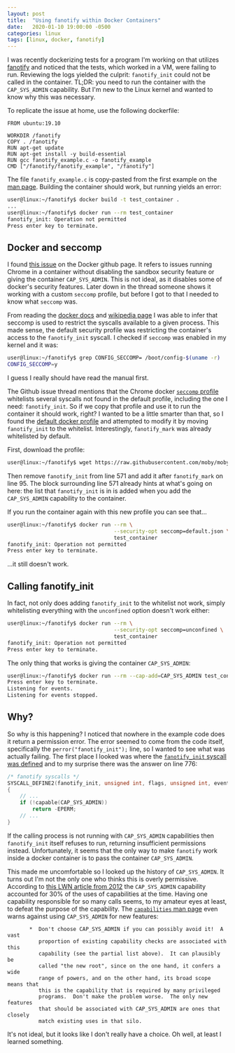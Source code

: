 ```yaml
---
layout: post
title:  "Using fanotify within Docker Containers"
date:   2020-01-10 19:00:00 -0500
categories: linux
tags: [linux, docker, fanotify]
---
```


I was recently dockerizing tests for a program I'm working on that utilizes
[fanotify](http://man7.org/linux/man-pages/man7/fanotify.7.html) and noticed
that the tests, which worked in a VM, were failing to run. Reviewing the logs
yielded the culprit: `fanotify_init` could not be called in the container. TL;DR:
you need to run the container with the `CAP_SYS_ADMIN` capability. But I'm 
new to the Linux kernel and wanted to know why this was necessary.

To replicate the issue at home, use the following dockerfile:

```Docker
FROM ubuntu:19.10

WORKDIR /fanotify
COPY . /fanotify
RUN apt-get update
RUN apt-get install -y build-essential
RUN gcc fanotify_example.c -o fanotify_example
CMD ["/fanotify/fanotify_example", "/fanotify"]

```

The file `fanotify_example.c` is copy-pasted from the first example on the
[man page](http://man7.org/linux/man-pages/man7/fanotify.7.html). 
Building the container should work, but running yields an error:

```sh
user@linux:~/fanotify$ docker build -t test_container .
...
user@linux:~/fanotify$ docker run --rm test_container
fanotify_init: Operation not permitted
Press enter key to terminate.
```

## Docker and seccomp

I found [this issue](https://github.com/docker/for-linux/issues/496) on the
Docker github page. It refers to issues running Chrome in a container without
disabling the sandbox security feature or giving the container `CAP_SYS_ADMIN`.
This is not ideal, as it disables some of docker's security 
features. Later down in the thread someone shows it working
with a custom `seccomp` profile, but before I got to that I needed to know
what `seccomp` was.

From reading the [docker docs](https://docs.docker.com/engine/security/seccomp/)
and [wikipedia page](https://en.wikipedia.org/wiki/Seccomp) I was able to infer
that seccomp is used to restrict the syscalls available to a given process. This
made sense, the default security profile was restricting the container's access
to the `fanotify_init` syscall. I checked if `seccomp` was enabled in my kernel
and it was:

```sh
user@linux:~/fanotify$ grep CONFIG_SECCOMP= /boot/config-$(uname -r)
CONFIG_SECCOMP=y
```

I guess I really should have read the manual first.

The Github issue thread mentions that the Chrome docker 
[`seccomp` profile](https://raw.githubusercontent.com/jfrazelle/dotfiles/master/etc/docker/seccomp/chrome.json)
whitelists several syscalls not found in the default profile, including the 
one I need: `fanotify_init`.
So if we copy that profile and use it to run the container it should work, right?
I wanted to be a little smarter than that, so I found the 
[default docker profile](https://github.com/moby/moby/blob/master/profiles/seccomp/default.json)
and attempted to modify it by moving `fanotify_init` to the whitelist.
Interestingly, `fanotify_mark` was already whitelisted by default.

First, download the profile:
```sh
user@linux:~/fanotify$ wget https://raw.githubusercontent.com/moby/moby/master/profiles/seccomp/default.json
```

Then remove `fanotify_init` from line 571 and add it after `fanotify_mark` on
line 95. The block surrounding line 571 already hints at what's going on here:
the list that `fanotify_init` is in is added when you add the `CAP_SYS_ADMIN`
capability to the container.

If you run the container again with this new profile you can see that...

```sh
user@linux:~/fanotify$ docker run --rm \
                                  --security-opt seccomp=default.json \
                                  test_container
fanotify_init: Operation not permitted
Press enter key to terminate.
```

...it still doesn't work.

## Calling fanotify_init

In fact, not only does adding `fanotify_init` to the whitelist not work, 
simply whitelisting everything with the `unconfined` option doesn't work
either:

```sh
user@linux:~/fanotify$ docker run --rm \
                                  --security-opt seccomp=unconfined \
                                  test_container
fanotify_init: Operation not permitted
Press enter key to terminate.
```

The only thing that works is giving the container `CAP_SYS_ADMIN`:

```sh
user@linux:~/fanotify$ docker run --rm --cap-add=CAP_SYS_ADMIN test_container
Press enter key to terminate.
Listening for events.
Listening for events stopped.
```

## Why?

So why is this happening? I noticed that nowhere in the example code does it
return a permission error. The error seemed to come from the code itself,
specifically the `perror("fanotify_init");` line, so I wanted to see what was
actually failing. The first place I looked was where the 
[`fanotify_init` syscall was defined](https://github.com/torvalds/linux/blob/master/fs/notify/fanotify/fanotify_user.c#L766) 
and to my surprise there was the answer on line 776:

```c
/* fanotify syscalls */
SYSCALL_DEFINE2(fanotify_init, unsigned int, flags, unsigned int, event_f_flags)
{
    // ...
	if (!capable(CAP_SYS_ADMIN))
		return -EPERM;
    // ...
}
```

If the calling process is not running with `CAP_SYS_ADMIN` capabilities then
`fanotify_init` itself refuses to run, returning insufficient permissions 
instead. Unfortunately, it seems that the only way to make `fanotify` work 
inside a docker container is to pass the container `CAP_SYS_ADMIN`.

This made me uncomfortable so I looked up the history of `CAP_SYS_ADMIN`. It
turns out I'm not the only one who thinks this is overly permissive. According to 
[this LWN article from 2012](https://lwn.net/Articles/486306/)
the `CAP_SYS_ADMIN` capability accounted for 30% of the uses of capabilities
at the time.
Having one capability responsible for so many calls seems, to my amateur eyes
at least, to defeat the purpose of the capability. The
[`capabilities` man page](http://man7.org/linux/man-pages/man7/capabilities.7.html) 
even warns against using `CAP_SYS_ADMIN` for new features:

```
       *  Don't choose CAP_SYS_ADMIN if you can possibly avoid it!  A vast
          proportion of existing capability checks are associated with this
          capability (see the partial list above).  It can plausibly be
          called "the new root", since on the one hand, it confers a wide
          range of powers, and on the other hand, its broad scope means that
          this is the capability that is required by many privileged
          programs.  Don't make the problem worse.  The only new features
          that should be associated with CAP_SYS_ADMIN are ones that closely
          match existing uses in that silo.
```

It's not ideal, but it looks like I don't really have a choice. Oh well,
at least I learned something.
